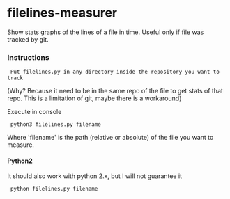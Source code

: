 # filelines-measurer
Show stats graphs of the lines of a file in time. Useful only if file was tracked by git.

### Instructions

`` Put filelines.py in any directory inside the repository you want to track`` 

(Why? Because it need to be in the same repo of the file to get stats of that repo. This is a limitation of git, maybe there is a workaround)

Execute in console

`` python3 filelines.py filename`` 

Where 'filename' is the path (relative or absolute) of the file you want to measure.


#### Python2

It should also work with python 2.x, but I will not guarantee it

`` python filelines.py filename`` 
